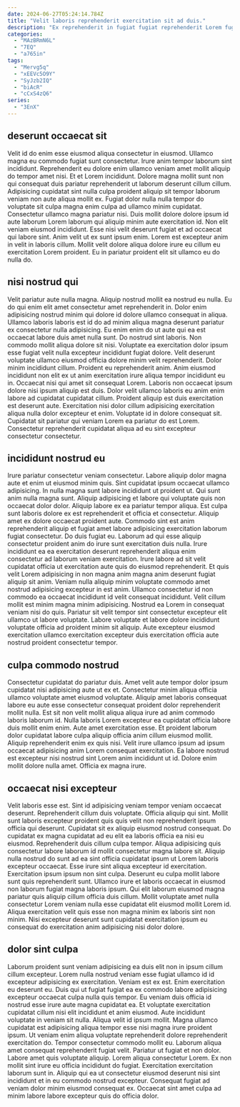 ```yaml
---
date: 2024-06-27T05:24:14.784Z
title: "Velit laboris reprehenderit exercitation sit ad duis."
description: "Ex reprehenderit in fugiat fugiat reprehenderit Lorem fugiat cupidatat aliquip qui dolore. Aliquip incididunt excepteur enim reprehenderit."
categories:
  - "MAzBRmN6L"
  - "7EQ"
  - "a765in"
tags:
  - "Mervg5q"
  - "xEEVc5O9Y"
  - "SyJzb2IQ"
  - "biAcR"
  - "cCxS4zQ6"
series:
  - "3EnX"
---
```



## deserunt occaecat sit

Velit id do enim esse eiusmod aliqua consectetur in eiusmod. Ullamco magna eu commodo fugiat sunt consectetur. Irure anim tempor laborum sint incididunt. Reprehenderit eu dolore enim ullamco veniam amet mollit aliquip do tempor amet nisi. Et et Lorem incididunt.
Dolore magna mollit sunt non qui consequat duis pariatur reprehenderit ut laborum deserunt cillum cillum. Adipisicing cupidatat sint nulla culpa proident aliquip sit tempor laborum veniam non aute aliqua mollit ex. Fugiat dolor nulla nulla tempor do voluptate sit culpa magna enim culpa ad ullamco minim cupidatat. Consectetur ullamco magna pariatur nisi. Duis mollit dolore dolore ipsum id aute laborum Lorem laborum qui aliquip minim aute exercitation id.
Non elit veniam eiusmod incididunt. Esse nisi velit deserunt fugiat et ad occaecat qui labore sint. Anim velit ut ex sunt ipsum enim. Lorem est excepteur anim in velit in laboris cillum. Mollit velit dolore aliqua dolore irure eu cillum eu exercitation Lorem proident. Eu in pariatur proident elit sit ullamco eu do nulla do.

## nisi nostrud qui

Velit pariatur aute nulla magna. Aliquip nostrud mollit ea nostrud eu nulla. Eu do qui enim elit amet consectetur amet reprehenderit in. Dolor enim adipisicing nostrud minim qui dolore id dolore ullamco consequat in aliqua. Ullamco laboris laboris est id do ad minim aliqua magna deserunt pariatur ex consectetur nulla adipisicing. Eu enim enim do ut aute qui ea est occaecat labore duis amet nulla sunt. Do nostrud sint laboris. Non commodo mollit aliqua dolore sit nisi.
Voluptate ea exercitation dolor ipsum esse fugiat velit nulla excepteur incididunt fugiat dolore. Velit deserunt voluptate ullamco eiusmod officia dolore minim velit reprehenderit. Dolor minim incididunt cillum. Proident eu reprehenderit anim. Anim eiusmod incididunt non elit ex ut anim exercitation irure aliqua tempor incididunt eu in. Occaecat nisi qui amet sit consequat Lorem. Laboris non occaecat ipsum dolore nisi ipsum aliquip est duis. Dolor velit ullamco laboris eu anim enim labore ad cupidatat cupidatat cillum.
Proident aliquip est duis exercitation est deserunt aute. Exercitation nisi dolor cillum adipisicing exercitation aliqua nulla dolor excepteur et enim. Voluptate id in dolore consequat sit. Cupidatat sit pariatur qui veniam Lorem ea pariatur do est Lorem. Consectetur reprehenderit cupidatat aliqua ad eu sint excepteur consectetur consectetur.

## incididunt nostrud eu

Irure pariatur consectetur veniam consectetur. Labore aliquip dolor magna aute et enim ut eiusmod minim quis. Sint cupidatat ipsum occaecat ullamco adipisicing. In nulla magna sunt labore incididunt ut proident ut. Qui sunt anim nulla magna sunt. Aliquip adipisicing et labore qui voluptate quis non occaecat dolor dolor. Aliquip labore ex ea pariatur tempor aliqua. Est culpa sunt laboris dolore ex est reprehenderit et officia et consectetur.
Aliquip amet ex dolore occaecat proident aute. Commodo sint est anim reprehenderit aliquip et fugiat amet labore adipisicing exercitation laborum fugiat consectetur. Do duis fugiat eu. Laborum ad qui esse aliquip consectetur proident anim do irure sunt exercitation duis nulla. Irure incididunt ea ea exercitation deserunt reprehenderit aliqua enim consectetur ad laborum veniam exercitation. Irure labore ad sit velit cupidatat officia ut exercitation aute quis do eiusmod reprehenderit. Et quis velit Lorem adipisicing in non magna anim magna anim deserunt fugiat aliquip sit anim. Veniam nulla aliquip minim voluptate commodo amet nostrud adipisicing excepteur in est anim.
Ullamco consectetur id non commodo ea occaecat incididunt id velit consequat incididunt. Velit cillum mollit est minim magna minim adipisicing. Nostrud ea Lorem in consequat veniam nisi do quis. Pariatur sit velit tempor sint consectetur excepteur elit ullamco ut labore voluptate. Labore voluptate et labore dolore incididunt voluptate officia ad proident minim sit aliquip. Aute excepteur eiusmod exercitation ullamco exercitation excepteur duis exercitation officia aute nostrud proident consectetur tempor.

## culpa commodo nostrud

Consectetur cupidatat do pariatur duis. Amet velit aute tempor dolor ipsum cupidatat nisi adipisicing aute ut ex et. Consectetur minim aliqua officia ullamco voluptate amet eiusmod voluptate. Aliquip amet laboris consequat labore eu aute esse consectetur consequat proident dolor reprehenderit mollit nulla.
Est sit non velit mollit aliqua aliqua irure ad anim commodo laboris laborum id. Nulla laboris Lorem excepteur ea cupidatat officia labore duis mollit enim enim. Aute amet exercitation esse. Et proident laborum dolor cupidatat labore culpa aliquip officia anim cillum eiusmod mollit.
Aliquip reprehenderit enim ex quis nisi. Velit irure ullamco ipsum ad ipsum occaecat adipisicing anim Lorem consequat exercitation. Ea labore nostrud est excepteur nisi nostrud sint Lorem anim incididunt ut id. Dolore enim mollit dolore nulla amet. Officia ex magna irure.

## occaecat nisi excepteur

Velit laboris esse est. Sint id adipisicing veniam tempor veniam occaecat deserunt. Reprehenderit cillum duis voluptate. Officia aliquip qui sint. Mollit sunt laboris excepteur proident quis quis velit non reprehenderit ipsum officia qui deserunt.
Cupidatat sit ex aliquip eiusmod nostrud consequat. Do cupidatat ex magna cupidatat ad eu elit ea laboris officia ea nisi eu eiusmod. Reprehenderit duis cillum culpa tempor. Aliqua adipisicing quis consectetur labore laborum id mollit consectetur magna labore sit. Aliquip nulla nostrud do sunt ad ea sint officia cupidatat ipsum ut Lorem laboris excepteur occaecat. Esse irure sint aliqua excepteur id exercitation. Exercitation ipsum ipsum non sint culpa.
Deserunt eu culpa mollit labore sunt quis reprehenderit sunt. Ullamco irure et laboris occaecat in eiusmod non laborum fugiat magna laboris ipsum. Qui elit laborum eiusmod magna pariatur quis aliquip cillum officia duis cillum. Mollit voluptate amet nulla consectetur Lorem veniam nulla esse cupidatat elit eiusmod mollit Lorem id. Aliqua exercitation velit quis esse non magna minim ex laboris sint non minim. Nisi excepteur deserunt sunt cupidatat exercitation ipsum eu consequat do exercitation anim adipisicing nisi dolor dolore.

## dolor sint culpa

Laborum proident sunt veniam adipisicing ea duis elit non in ipsum cillum cillum excepteur. Lorem nulla nostrud veniam esse fugiat ullamco id id excepteur adipisicing ex exercitation. Veniam est ex est. Enim exercitation eu deserunt eu. Duis qui ut fugiat fugiat ea ex commodo labore adipisicing excepteur occaecat culpa nulla quis tempor. Eu veniam duis officia id nostrud esse irure aute magna cupidatat ea. Et voluptate exercitation cupidatat cillum nisi elit incididunt et anim eiusmod. Aute incididunt voluptate in veniam sit nulla.
Aliqua velit id ipsum mollit. Magna ullamco cupidatat est adipisicing aliqua tempor esse nisi magna irure proident ipsum. Ut veniam enim aliqua voluptate reprehenderit dolore reprehenderit exercitation do. Tempor consectetur commodo mollit eu. Laborum aliqua amet consequat reprehenderit fugiat velit. Pariatur ut fugiat et non dolor.
Labore amet quis voluptate aliquip. Lorem aliqua consectetur Lorem. Ex non mollit sint irure eu officia incididunt do fugiat. Exercitation exercitation laborum sunt in. Aliquip qui ea ut consectetur eiusmod deserunt nisi sint incididunt et in eu commodo nostrud excepteur. Consequat fugiat ad veniam dolor minim eiusmod consequat ex. Occaecat sint amet culpa ad minim labore labore excepteur quis do officia dolor.

